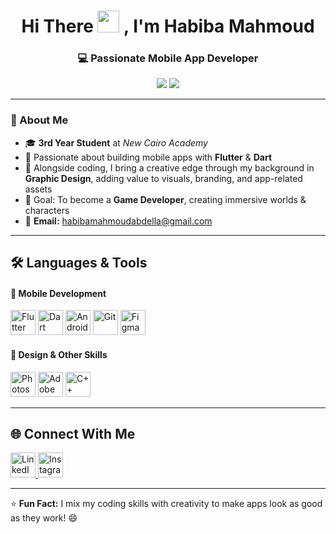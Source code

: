 

<h1 align="center">
  Hi There <img src="https://media.giphy.com/media/hvRJCLFzcasrR4ia7z/giphy.gif" width="35"/> , I'm Habiba Mahmoud
</h1>
<h3 align="center">💻 Passionate Mobile App Developer</h3>

<p align="center">
  <img src="https://img.shields.io/badge/Mobile%20App%20Developer-blue?style=for-the-badge"/>
  <img src="https://img.shields.io/badge/Graphic%20Designer-pink?style=for-the-badge"/>
 
</p>

---

### 🚀 About Me  
- 🎓 **3rd Year Student** at *New Cairo Academy*  
- 📱 Passionate about building mobile apps with **Flutter** & **Dart**  
- 🎨 Alongside coding, I bring a creative edge through my background in **Graphic Design**, adding value to visuals, branding, and app-related assets  
- 🎯 Goal: To become a **Game Developer**, creating immersive worlds & characters  
- 📧 **Email:** [habibamahmoudabdella@gmail.com](mailto:habibamahmoudabdella@gmail.com)

---

## 🛠 Languages & Tools

#### 📱 Mobile Development
<p align="left">
  <img src="https://cdn.jsdelivr.net/gh/devicons/devicon/icons/flutter/flutter-original.svg" alt="Flutter" width="40" height="40"/>
  <img src="https://cdn.jsdelivr.net/gh/devicons/devicon/icons/dart/dart-original.svg" alt="Dart" width="40" height="40"/>
  <img src="https://cdn.jsdelivr.net/gh/devicons/devicon/icons/androidstudio/androidstudio-original.svg" alt="Android Studio" width="40" height="40"/>
  <img src="https://cdn.jsdelivr.net/gh/devicons/devicon/icons/git/git-original.svg" alt="Git" width="40" height="40"/>
  <img src="https://cdn.jsdelivr.net/gh/devicons/devicon/icons/figma/figma-original.svg" alt="Figma" width="40" height="40"/>
</p>

#### 🎨 Design & Other Skills
<p align="left">
  <img src="https://cdn.worldvectorlogo.com/logos/adobe-photoshop-2.svg" alt="Photoshop" width="40" height="40"/>
  <img src="https://upload.wikimedia.org/wikipedia/commons/f/fb/Adobe_Illustrator_CC_icon.svg" alt="Adobe Illustrator" width="40" height="40"/>
  <img src="https://cdn.jsdelivr.net/gh/devicons/devicon/icons/cplusplus/cplusplus-original.svg" alt="C++" width="40" height="40"/>
</p>

---

## 🌐 Connect With Me
<p align="left">
<a href="https://www.linkedin.com/in/habiba-mahmoud-7a71a7309/">
  <img src="https://cdn.jsdelivr.net/gh/devicons/devicon/icons/linkedin/linkedin-original.svg" alt="LinkedIn" width="40" height="40"/>
</a>
<a href="https://www.instagram.com/habiba_design98">
  <img src="https://upload.wikimedia.org/wikipedia/commons/a/a5/Instagram_icon.png" alt="Instagram" width="40" height="40"/>
</a>
</p>

---

⭐ **Fun Fact:** I mix my coding skills with creativity to make apps look as good as they work! 😄
